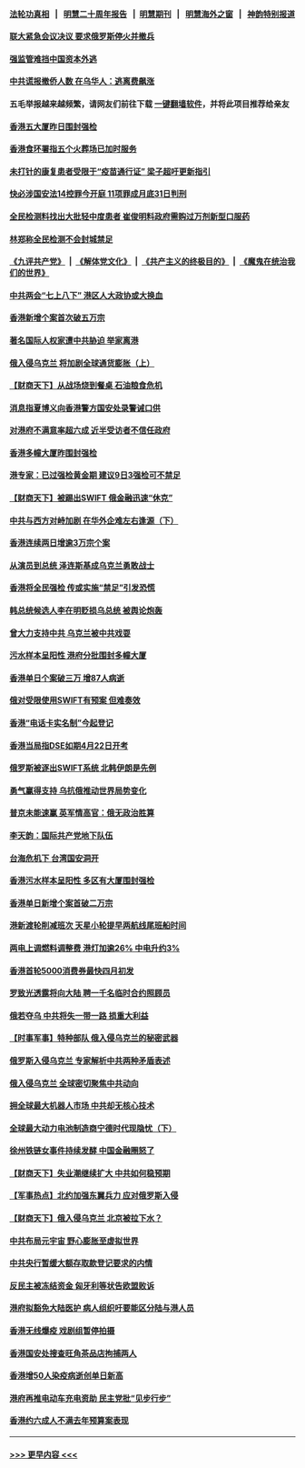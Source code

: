#### [法轮功真相](https://github.com/gfw-breaker/truth/blob/master/README.md?t=0) &nbsp;&nbsp;|&nbsp;&nbsp; [明慧二十周年报告](https://github.com/gfw-breaker/mh-reports/blob/master/README.md?t=0) &nbsp;&nbsp;|&nbsp;&nbsp;[明慧期刊](https://github.com/gfw-breaker/mh-qikan) &nbsp;&nbsp;|&nbsp;&nbsp; [明慧海外之窗](https://github.com/gfw-breaker/mh-news/blob/master/README.md?t=0) &nbsp;&nbsp;|&nbsp;&nbsp; [神韵特别报道](https://github.com/gfw-breaker/mh-news/blob/master/shenyun.md?t=0)
#### [联大紧急会议决议 要求俄罗斯停火并撤兵](../pages/nsc415/n13618676.md?t=03031850) 
#### [强监管难挡中国资本外逃](../pages/nsc415/n13617958.md?t=03031850) 
#### [中共谎报撤侨人数 在乌华人：逃离费飙涨](../pages/nsc415/n13617858.md?t=03031850) 
#### 五毛举报越来越频繁，请网友们前往下载 [一键翻墙软件](https://github.com/gfw-breaker/ssr-accounts)，并将此项目推荐给亲友
#### [香港五大厦昨日围封强检](../pages/nsc415/n13617828.md?t=03031850) 
#### [香港食环署指五个火葬场已加时服务](../pages/nsc415/n13617825.md?t=03031850) 
#### [未打针的康复患者受限于“疫苗通行证” 梁子超吁更新指引](../pages/nsc415/n13617759.md?t=03031850) 
#### [快必涉国安法14控罪今开庭 11项罪成月底31日判刑](../pages/nsc415/n13617797.md?t=03031850) 
#### [全民检测料找出大批轻中度患者 崔俊明料政府需购过万剂新型口服药](../pages/nsc415/n13617660.md?t=03031850) 
#### [林郑称全民检测不会封城禁足](../pages/nsc415/n13617765.md?t=03031850) 
#### [《九评共产党》](https://github.com/begood0513/9ping.md/blob/master/README.md) &nbsp;|&nbsp; [《解体党文化》](../../../../jtdwh.md/blob/master/README.md)  &nbsp;|&nbsp; [《共产主义的终极目的》](../../../../gczydzjmd.md/blob/master/README.md) &nbsp;|&nbsp; [《魔鬼在统治我们的世界》](../../../../mgztzwmdsj.md/blob/master/README.md) 
#### [中共两会“七上八下” 港区人大政协或大换血](../pages/nsc415/n13617662.md?t=03031850) 
#### [香港新增个案首次破五万宗](../pages/nsc415/n13616854.md?t=03031850) 
#### [著名国际人权家遭中共胁迫 举家离港](../pages/nsc415/n13615245.md?t=03031850) 
#### [俄入侵乌克兰 将加剧全球通货膨胀（上）](../pages/nsc415/n13617521.md?t=03031850) 
#### [【财商天下】从战场烧到餐桌 石油粮食危机](../pages/nsc415/n13617060.md?t=03031850) 
#### [消息指夏博义向香港警方国安处录警诫口供](../pages/nsc415/n13615020.md?t=03031850) 
#### [对港府不满意率超六成 近半受访者不信任政府](../pages/nsc415/n13615007.md?t=03031850) 
#### [香港多幢大厦昨围封强检](../pages/nsc415/n13614942.md?t=03031850) 
#### [港专家：已过强检黄金期 建议9日3强检可不禁足](../pages/nsc415/n13614933.md?t=03031850) 
#### [【财商天下】被踢出SWIFT 俄金融迅速“休克”](../pages/nsc415/n13614217.md?t=03031850) 
#### [中共与西方对峙加剧 在华外企难左右逢源（下）](../pages/nsc415/n13614588.md?t=03031850) 
#### [香港连续两日增逾3万宗个案](../pages/nsc415/n13614185.md?t=03031850) 
#### [从演员到总统 泽连斯基成乌克兰勇敢战士](../pages/nsc415/n13614082.md?t=03031850) 
#### [香港将全民强检 传或实施“禁足”引发恐慌](../pages/nsc415/n13613456.md?t=03031850) 
#### [韩总统候选人李在明贬损乌总统 被舆论炮轰](../pages/nsc415/n13612708.md?t=03031850) 
#### [曾大力支持中共 乌克兰被中共戏耍](../pages/nsc415/n13612650.md?t=03031850) 
#### [污水样本呈阳性 港府分批围封多幢大厦](../pages/nsc415/n13612579.md?t=03031850) 
#### [香港单日个案破三万 增87人病逝](../pages/nsc415/n13612569.md?t=03031850) 
#### [俄对受限使用SWIFT有预案 但难奏效](../pages/nsc415/n13612499.md?t=03031850) 
#### [香港“电话卡实名制”今起登记](../pages/nsc415/n13612558.md?t=03031850) 
#### [香港当局指DSE如期4月22日开考](../pages/nsc415/n13612527.md?t=03031850) 
#### [俄罗斯被逐出SWIFT系统 北韩伊朗是先例](../pages/nsc415/n13612424.md?t=03031850) 
#### [勇气赢得支持 乌抗俄推动世界局势变化](../pages/nsc415/n13612307.md?t=03031850) 
#### [普京未能速赢 英军情高官：俄无政治胜算](../pages/nsc415/n13612266.md?t=03031850) 
#### [李天韵：国际共产党地下队伍](../pages/nsc415/n13611808.md?t=03031850) 
#### [台海危机下 台湾国安洞开](../pages/nsc415/n13611651.md?t=03031850) 
#### [香港污水样本呈阳性 多区有大厦围封强检](../pages/nsc415/n13609703.md?t=03031850) 
#### [香港单日新增个案首破二万宗](../pages/nsc415/n13609761.md?t=03031850) 
#### [港新渡轮削减班次 天星小轮提早两航线尾班船时间](../pages/nsc415/n13609741.md?t=03031850) 
#### [两电上调燃料调整费 港灯加逾26% 中电升约3%](../pages/nsc415/n13609714.md?t=03031850) 
#### [香港首轮5000消费券最快四月初发](../pages/nsc415/n13609622.md?t=03031850) 
#### [罗致光透露将向大陆 聘一千名临时合约照顾员](../pages/nsc415/n13609681.md?t=03031850) 
#### [俄若夺乌 中共将失一带一路 损重大利益](../pages/nsc415/n13608949.md?t=03031850) 
#### [【时事军事】特种部队 俄入侵乌克兰的秘密武器](../pages/nsc415/n13607632.md?t=03031850) 
#### [俄罗斯入侵乌克兰 专家解析中共两种矛盾表述](../pages/nsc415/n13607472.md?t=03031850) 
#### [俄入侵乌克兰 全球密切聚焦中共动向](../pages/nsc415/n13608835.md?t=03031850) 
#### [拥全球最大机器人市场 中共却无核心技术](../pages/nsc415/n13608785.md?t=03031850) 
#### [全球最大动力电池制造商宁德时代现隐忧（下）](../pages/nsc415/n13608727.md?t=03031850) 
#### [徐州铁链女事件持续发酵 中国金融圈怒了](../pages/nsc415/n13608596.md?t=03031850) 
#### [【财商天下】失业潮继续扩大 中共如何稳预期](../pages/nsc415/n13607594.md?t=03031850) 
#### [【军事热点】北约加强东翼兵力 应对俄罗斯入侵](../pages/nsc415/n13606496.md?t=03031850) 
#### [【财商天下】俄入侵乌克兰 北京被拉下水？](../pages/nsc415/n13605539.md?t=03031850) 
#### [中共布局元宇宙 野心膨胀至虚拟世界](../pages/nsc415/n13605494.md?t=03031850) 
#### [中共央行暂缓大额存取款登记要求的内情](../pages/nsc415/n13605427.md?t=03031850) 
#### [反民主被冻结资金 匈牙利等状告欧盟败诉](../pages/nsc415/n13605272.md?t=03031850) 
#### [港府拟豁免大陆医护 病人组织吁要能区分陆与港人员](../pages/nsc415/n13603421.md?t=03031850) 
#### [香港无线爆疫 戏剧组暂停拍摄](../pages/nsc415/n13603437.md?t=03031850) 
#### [香港国安处搜查旺角茶品店拘捕两人](../pages/nsc415/n13603422.md?t=03031850) 
#### [香港增50人染疫病逝创单日新高](../pages/nsc415/n13603385.md?t=03031850) 
#### [港府再推电动车充电资助 民主党批“见步行步”](../pages/nsc415/n13603364.md?t=03031850) 
#### [香港约六成人不满去年预算案表现](../pages/nsc415/n13603347.md?t=03031850) 

----
#### [ >>> 更早内容 <<< ](../indexes/nsc415-earlier.md)

